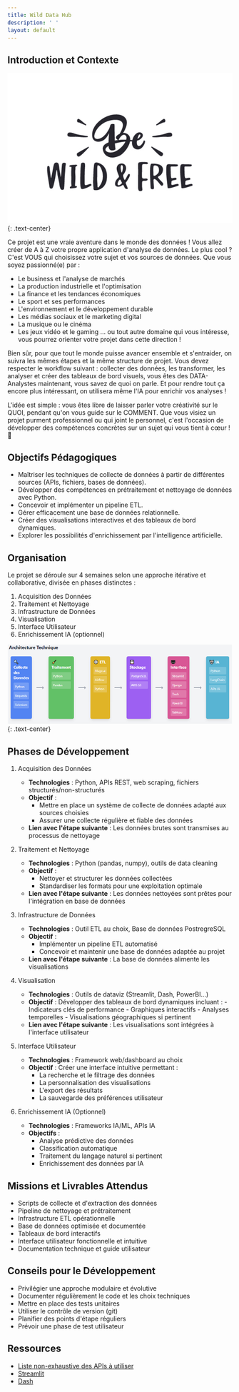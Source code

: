 ```yaml
---
title: Wild Data Hub
description: ' '
layout: default
---
```


## Introduction et Contexte

![Header](assests/image/header.jpg)
{: .text-center}

Ce projet est une vraie aventure dans le monde des données ! Vous allez créer de A à Z votre propre application d'analyse de données. Le plus cool ? C'est VOUS qui choisissez votre sujet et vos sources de données. Que vous soyez passionné(e) par :
    
- Le business et l'analyse de marchés
- La production industrielle et l'optimisation
- La finance et les tendances économiques
- Le sport et ses performances
- L'environnement et le développement durable
- Les médias sociaux et le marketing digital
- La musique ou le cinéma
- Les jeux vidéo et le gaming
... ou tout autre domaine qui vous intéresse, vous pourrez orienter votre projet dans cette direction !

Bien sûr, pour que tout le monde puisse avancer ensemble et s'entraider, on suivra les mêmes étapes et la même structure de projet. Vous devez respecter le workflow suivant : collecter des données, les transformer, les analyser et créer des tableaux de bord visuels, vous êtes des DATA-Analystes maintenant, vous savez de quoi on parle. Et pour rendre tout ça encore plus intéressant, on utilisera même l'IA pour enrichir vos analyses !

L'idée est simple : vous êtes libre de laisser parler votre créativité sur le QUOI, pendant qu'on vous guide sur le COMMENT. Que vous visiez un projet purment professionnel ou qui joint le personnel, c'est l'occasion de développer des compétences concrètes sur un sujet qui vous tient à cœur ! 🚀

## Objectifs Pédagogiques

- Maîtriser les techniques de collecte de données à partir de différentes sources (APIs, fichiers, bases de données).
- Développer des compétences en prétraitement et nettoyage de données avec Python.
- Concevoir et implémenter un pipeline ETL.
- Gérer efficacement une base de données relationnelle.
- Créer des visualisations interactives et des tableaux de bord dynamiques.
- Explorer les possibilités d'enrichissement par l'intelligence artificielle.

## Organisation

Le projet se déroule sur 4 semaines selon une approche itérative et collaborative, divisée en phases distinctes :

1. Acquisition des Données
2. Traitement et Nettoyage
3. Infrastructure de Données
4. Visualisation
5. Interface Utilisateur
6. Enrichissement IA (optionnel)

![Architecture](assests/image/architecture.PNG)
{: .text-center}

## Phases de Développement

1. Acquisition des Données

    - **Technologies** : Python, APIs REST, web scraping, fichiers structurés/non-structurés
    - **Objectif** :
        - Mettre en place un système de collecte de données adapté aux sources choisies
        - Assurer une collecte régulière et fiable des données
    - **Lien avec l'étape suivante** : Les données brutes sont transmises au processus de nettoyage

2. Traitement et Nettoyage

    - **Technologies** : Python (pandas, numpy), outils de data cleaning
    - **Objectif** :
        - Nettoyer et structurer les données collectées
        - Standardiser les formats pour une exploitation optimale
    - **Lien avec l'étape suivante** : Les données nettoyées sont prêtes pour l'intégration en base de données

3. Infrastructure de Données

    - **Technologies** : Outil ETL au choix, Base de données PostregreSQL
    - **Objectif** :
        - Implémenter un pipeline ETL automatisé
        - Concevoir et maintenir une base de données adaptée au projet
    - **Lien avec l'étape suivante** : La base de données alimente les visualisations

4. Visualisation

    - **Technologies** : Outils de dataviz (Streamlit, Dash, PowerBI...)
    - **Objectif** : Développer des tableaux de bord dynamiques incluant :
            - Indicateurs clés de performance
            - Graphiques interactifs
            - Analyses temporelles
            - Visualisations géographiques si pertinent
    - **Lien avec l'étape suivante** : Les visualisations sont intégrées à l'interface utilisateur

5. Interface Utilisateur

    - **Technologies** : Framework web/dashboard au choix
    - **Objectif** : Créer une interface intuitive permettant :
        - La recherche et le filtrage des données
        - La personnalisation des visualisations
        - L'export des résultats
        - La sauvegarde des préférences utilisateur

6. Enrichissement IA (Optionnel)

    - **Technologies** : Frameworks IA/ML, APIs IA
    - **Objectifs** :
        - Analyse prédictive des données
        - Classification automatique
        - Traitement du langage naturel si pertinent
        - Enrichissement des données par IA

## Missions et Livrables Attendus

- Scripts de collecte et d'extraction des données
- Pipeline de nettoyage et prétraitement
- Infrastructure ETL opérationnelle
- Base de données optimisée et documentée
- Tableaux de bord interactifs
- Interface utilisateur fonctionnelle et intuitive
- Documentation technique et guide utilisateur

## Conseils pour le Développement

- Privilégier une approche modulaire et évolutive
- Documenter régulièrement le code et les choix techniques
- Mettre en place des tests unitaires
- Utiliser le contrôle de version (git)
- Planifier des points d'étape réguliers
- Prévoir une phase de test utilisateur
  
## Ressources

- [Liste non-exhaustive des APIs à utiliser](https://docs.google.com/document/d/1dCX3NebD60zSlT4ZJN2Whzxp0t0Z6AexauqmoI6a80k/edit?tab=t.brs3ncpwpypy)
- [Streamlit](https://www.youtube.com/@CodingIsFun/playlists)
- [Dash](https://www.youtube.com/@CharmingData)
